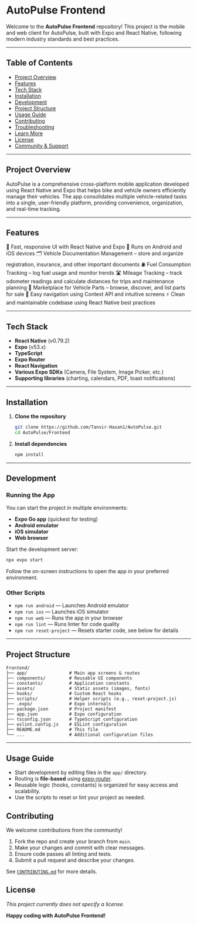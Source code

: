 # AutoPulse Frontend

Welcome to the **AutoPulse Frontend** repository! This project is the mobile and web client for AutoPulse, built with Expo and React Native, following modern industry standards and best practices.

---

## Table of Contents

- [Project Overview](#project-overview)
- [Features](#features)
- [Tech Stack](#tech-stack)
- [Installation](#installation)
- [Development](#development)
- [Project Structure](#project-structure)
- [Usage Guide](#usage-guide)
- [Contributing](#contributing)
- [Troubleshooting](#troubleshooting)
- [Learn More](#learn-more)
- [License](#license)
- [Community & Support](#community--support)

---

## Project Overview

AutoPulse is a comprehensive cross-platform mobile application developed using React Native and Expo that helps bike and vehicle owners efficiently manage their vehicles. The app consolidates multiple vehicle-related tasks into a single, user-friendly platform, providing convenience, organization, and real-time tracking.

---

## Features

🚀 Fast, responsive UI with React Native and Expo
📱 Runs on Android and iOS devices
🗂️ Vehicle Documentation Management – store and organize registration, insurance, and other important documents
⛽ Fuel Consumption Tracking – log fuel usage and monitor trends
🛣️ Mileage Tracking – track odometer readings and calculate distances for trips and maintenance planning
🛒 Marketplace for Vehicle Parts – browse, discover, and list parts for sale
🧩 Easy navigation using Context API and intuitive screens
⚡ Clean and maintainable codebase using React Native best practices

---

## Tech Stack

- **React Native** (v0.79.2)
- **Expo** (v53.x)
- **TypeScript**
- **Expo Router**
- **React Navigation**
- **Various Expo SDKs** (Camera, File System, Image Picker, etc.)
- **Supporting libraries** (charting, calendars, PDF, toast notifications)

---

## Installation

1. **Clone the repository**
   ```bash
   git clone https://github.com/Tanvir-Hasan1/AutoPulse.git
   cd AutoPulse/Frontend
   ```

2. **Install dependencies**
   ```bash
   npm install
   ```

---

## Development

### Running the App

You can start the project in multiple environments:

- **Expo Go app** (quickest for testing)
- **Android emulator**
- **iOS simulator**
- **Web browser**

Start the development server:
```bash
npx expo start
```
Follow the on-screen instructions to open the app in your preferred environment.

### Other Scripts

- `npm run android` — Launches Android emulator
- `npm run ios` — Launches iOS simulator
- `npm run web` — Runs the app in your browser
- `npm run lint` — Runs linter for code quality
- `npm run reset-project` — Resets starter code, see below for details

---

## Project Structure

```
Frontend/
├── app/                # Main app screens & routes
├── components/         # Reusable UI components
├── constants/          # Application constants
├── assets/             # Static assets (images, fonts)
├── hooks/              # Custom React hooks
├── scripts/            # Helper scripts (e.g., reset-project.js)
├── .expo/              # Expo internals
├── package.json        # Project manifest
├── app.json            # Expo configuration
├── tsconfig.json       # TypeScript configuration
├── eslint.config.js    # ESLint configuration
├── README.md           # This file
└── ...                 # Additional configuration files
```

---

## Usage Guide

- Start development by editing files in the `app/` directory.
- Routing is **file-based** using [expo-router](https://docs.expo.dev/router/introduction/).
- Reusable logic (hooks, constants) is organized for easy access and scalability.
- Use the scripts to reset or lint your project as needed.


## Contributing

We welcome contributions from the community!

1. Fork the repo and create your branch from `main`.
2. Make your changes and commit with clear messages.
3. Ensure code passes all linting and tests.
4. Submit a pull request and describe your changes.

See [`CONTRIBUTING.md`](CONTRIBUTING.md) for more details.


## License

_This project currently does not specify a license._

**Happy coding with AutoPulse Frontend!**
